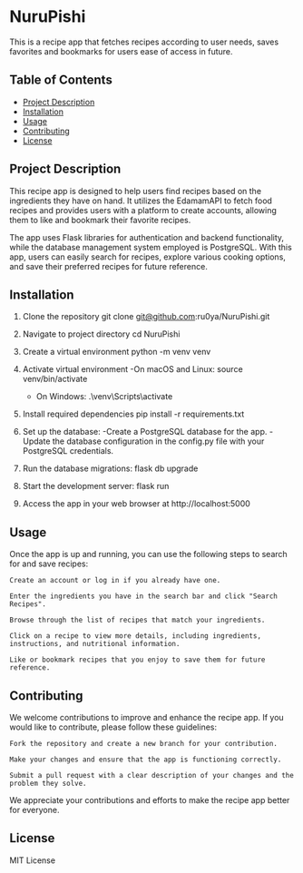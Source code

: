 # NuruPishi

This is a recipe app that fetches recipes according to user needs, 
saves favorites and bookmarks for users ease of access in future.

## Table of Contents

- [Project Description](#project-description)
- [Installation](#installation)
- [Usage](#usage)
- [Contributing](#contributing)
- [License](#license)

## Project Description

This recipe app is designed to help users find recipes based on the ingredients they have on hand. It utilizes the EdamamAPI to fetch food recipes and provides users with a platform to create accounts, allowing them to like and bookmark their favorite recipes.

The app uses Flask libraries for authentication and backend functionality, while the database management system employed is PostgreSQL. With this app, users can easily search for recipes, explore various cooking options, and save their preferred recipes for future reference.

## Installation

1. Clone the repository
git clone git@github.com:ru0ya/NuruPishi.git

2. Navigate to project directory
cd NuruPishi

3. Create a virtual environment
python -m venv venv

4. Activate virtual environment
	-On macOS and Linux:
	source venv/bin/activate
	- On Windows:
	.\venv\Scripts\activate
5. Install required dependencies
pip install -r requirements.txt

6. Set up the database:
	-Create a PostgreSQL database for the app.
	-Update the database configuration in the config.py file with your PostgreSQL credentials.
7. Run the database migrations:
	flask db upgrade
8. Start the development server:
	flask run
9. Access the app in your web browser at http://localhost:5000


## Usage

Once the app is up and running, you can use the following steps to search for and save recipes:

    Create an account or log in if you already have one.

    Enter the ingredients you have in the search bar and click "Search Recipes".

    Browse through the list of recipes that match your ingredients.

    Click on a recipe to view more details, including ingredients, instructions, and nutritional information.

    Like or bookmark recipes that you enjoy to save them for future reference.

## Contributing

We welcome contributions to improve and enhance the recipe app. If you would like to contribute, please follow these guidelines:

    Fork the repository and create a new branch for your contribution.

    Make your changes and ensure that the app is functioning correctly.

    Submit a pull request with a clear description of your changes and the problem they solve.

We appreciate your contributions and efforts to make the recipe app better for everyone.


## License

MIT License
